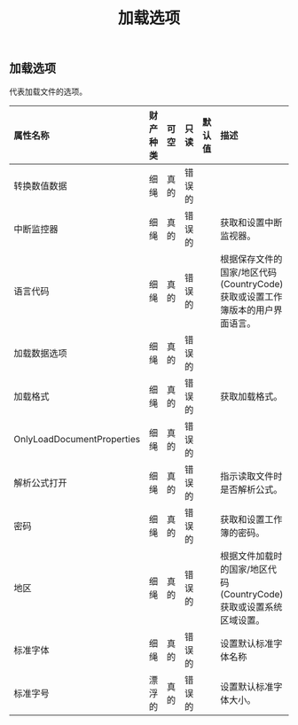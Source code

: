 ﻿---
title: 加载选项
second_title: Aspose.Cells Cloud Documen
type: docs
url: /zh/specification/model/loadoptions/
description: Aspose.Cells 云模型规范：LoadOptions。轻松处理 Excel 和其他电子表格文档，具有打开、生成、编辑、拆分、合并、比较和转换等功能
kwords: Excel，Office，电子表格，云 REST API，LoadOptions
weight: 50
---
## **加载选项**

代表加载文件的选项。

|属性名称|财产种类|可空|只读|默认值|描述|
|:- |:- |:- |:- |:- |:- |
|转换数值数据|细绳|真的|错误的|||
|中断监控器|细绳|真的|错误的||获取和设置中断监视器。|
|语言代码|细绳|真的|错误的||根据保存文件的国家/地区代码 (CountryCode) 获取或设置工作簿版本的用户界面语言。|
|加载数据选项|细绳|真的|错误的|||
|加载格式|细绳|真的|错误的||获取加载格式。|
| OnlyLoadDocumentProperties|细绳|真的|错误的|||
|解析公式打开|细绳|真的|错误的||指示读取文件时是否解析公式。|
|密码|细绳|真的|错误的||获取和设置工作簿的密码。|
|地区|细绳|真的|错误的||根据文件加载时的国家/地区代码 (CountryCode) 获取或设置系统区域设置。|
|标准字体|细绳|真的|错误的||设置默认标准字体名称|
|标准字号|漂浮的|真的|错误的||设置默认标准字体大小。|

